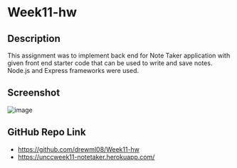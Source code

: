 # Week11-hw

## Description

This assignment was to implement back end for Note Taker application with given front end starter code that can be used to write and save notes.  Node.js and Express frameworks were used.  

## Screenshot

![image](https://user-images.githubusercontent.com/82896010/125889920-088648b8-11c7-41a5-9ea6-94b5375b97a9.png)

## GitHub Repo Link

* https://github.com/drewml08/Week11-hw
* https://unccweek11-notetaker.herokuapp.com/

